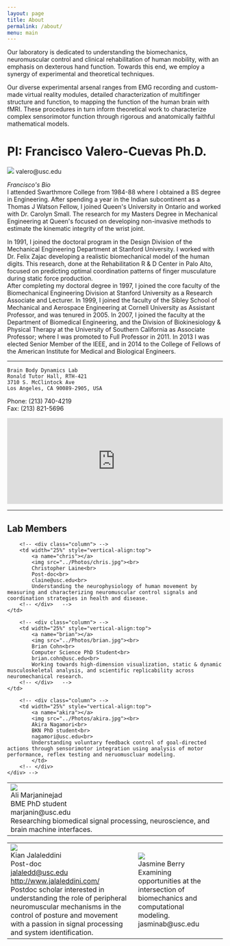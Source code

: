 ```yaml
---
layout: page
title: About
permalink: /about/
menu: main
---
```



Our laboratory is dedicated to understanding the biomechanics, neuromuscular control and clinical rehabilitation of human mobility, with an emphasis on dexterous hand function. Towards this end, we employ a synergy of experimental and theoretical techniques.

Our diverse experimental arsenal ranges from EMG recording and custom-made virtual reality modules, detailed characterization of multifinger structure and function, to mapping the function of the human brain with fMRI. These procedures in turn inform theoretical work to characterize complex sensorimotor function through rigorous and anatomically faithful mathematical models.

<a name="Francisco"></a>
# PI: Francisco Valero-Cuevas Ph.D.
<img src="../Photos/francisco.jpg">  
valero@usc.edu

*Francisco's Bio*  
I attended Swarthmore College from 1984-88 where I obtained a BS degree in Engineering. After spending a year in the Indian subcontinent as a Thomas J Watson Fellow, I joined Queen's University in Ontario and worked with Dr. Carolyn Small. The research for my Masters Degree in Mechanical Engineering at Queen's focused on developing non-invasive methods to estimate the kinematic integrity of the wrist joint.

In 1991, I joined the doctoral program in the Design Division of the Mechanical Engineering Department at Stanford University. I worked with Dr. Felix Zajac developing a realistic biomechanical model of the human digits. This research, done at the Rehabilitation R & D Center in Palo Alto, focused on predicting optimal coordination patterns of finger musculature during static force production.  
After completing my doctoral degree in 1997, I joined the core faculty of the Biomechanical Engineering Division at Stanford University as a Research Associate and Lecturer. In 1999, I joined the faculty of the Sibley School of Mechanical and Aerospace Engineering at Cornell University as Assistant Professor, and was tenured in 2005. In 2007, I joined the faculty at the Department of Biomedical Engineering, and the Division of Biokinesiology & Physical Therapy at the University of Southern California as Associate Professor; where I was promoted to Full Professor in 2011. In 2013 I was elected Senior Member of the IEEE, and in 2014 to the College of Fellows of the American Institute for Medical and Biological Engineers.  

-------------------------------------------  


```
Brain Body Dynamics Lab  
Ronald Tutor Hall, RTH-421  
3710 S. McClintock Ave  
Los Angeles, CA 90089-2905, USA 
```

Phone: (213) 740-4219  
Fax: (213) 821-5696

<iframe src="https://www.google.com/maps/embed?pb=!1m18!1m12!1m3!1d3306.924975500565!2d-118.29214788478588!3d34.02013668061464!2m3!1f0!2f0!3f0!3m2!1i1024!2i768!4f13.1!3m3!1m2!1s0x80c2c7fc9ad4d9bd%3A0x7f0dfd17fcb6ec29!2s3710+McClintock+Ave%2C+Los+Angeles%2C+CA+90089!5e0!3m2!1sen!2sus!4v1453572044486" width="100%" height="200" frameborder="0" style="border:0" allowfullscreen></iframe>


-------------------------------------------


## Lab Members

<table> <!-- style="background-color:DarkGray;color:White;" -->
	<!-- <div class="parent">
		<div class="column"> -->
			<td width="25%" style="vertical-align:top">
			<a name="ali"></a>
			<img src="../Photos/ali.jpg"><br>
			Ali Marjaninejad<br>
			BME PhD student<br>
			marjanin@usc.edu<br>
			Researching biomedical signal processing, neuroscience, and brain machine interfaces.
			</td>  		 		
		<!-- </div>   -->

		<!-- <div class="column"> -->
		<td width="25%" style="vertical-align:top">
			<a name="chris"></a>
			<img src="../Photos/chris.jpg"><br>
			Christopher Laine<br>
			Post-doc<br>
			claine@usc.edu<br>
			Understanding the neurophysiology of human movement by measuring and characterizing neuromuscular control signals and coordination strategies in health and disease.		  		
		<!-- </div>   -->
	</td>

		<!-- <div class="column"> -->
		<td width="25%" style="vertical-align:top">
			<a name="brian"></a>
			<img src="../Photos/brian.jpg"><br>
			Brian Cohn<br>
			Computer Science PhD Student<br>
			brian.cohn@usc.edu<br>
			Working towards high-dimension visualization, static & dynamic musculoskeletal analysis, and scientific replicability across neuromechanical research.		
		<!-- </div>   -->
	</td>

		<!-- <div class="column"> -->
		<td width="25%" style="vertical-align:top">
			<a name="akira"></a>
			<img src="../Photos/akira.jpg"><br>
			Akira Nagamori<br>
			BKN PhD student<br>
			nagamori@usc.edu<br>
			Understanding voluntary feedback control of goal-directed actions through sensorimotor integration using analysis of motor performance, reflex testing and neruomuscluar modeling.	
			</td>	
		<!-- </div> 
	</div> -->
</table>

<table>
	<!-- <div class="parent">
		<div class="column"> -->
			<td>
			<a name="kian"></a>
			<img src="../Photos/kian1.jpg"><br>
			Kian Jalaleddini<br>
			Post-doc<br>
			<a href="mailto:jalaledd@usc.edu" target="_top">jalaledd@usc.edu</a>
			<a href="http://www.jalaleddini.com/">http://www.jalaleddini.com/</a><br>
			Postdoc scholar interested in understanding the role of peripheral neuromuscular mechanisms in the control of posture and movement with a passion in signal processing and system identification.		
		<!-- </div>  

		<div class="column"> -->
		</td>
		<td>
			<a name="suraj"></a>
			<img src="../Photos/suraj.jpg"><br>
			Suraj Chakravarthi Raja<br>
			Making fully operational, neurally interfaced exo-suits and smart prosthesis an affordable reality.<br>    
			surajcha@usc.edu
		<!-- </div>  

		<div class="column"> -->
			</td>
		<td>
			<a name="jun"></a>
			<img src="../Photos/jun.jpg"><br>
			Jun Yong Shin<br> 
			Designing a wireless data collection system so signals from various sensors (such as accelerator, gyroscope, and load cells) are wirelessly transmitted to a mobile device for visualization of all waveforms in real time. This will ameliorate data collection and analysis across multiple areas of kinesiology.<br>   
			junys@uci.edu
		<!-- </div>  

		<div class="column"> -->
			</td>
		<td>
			<a name="dan"></a>
			<img src="../Photos/dan.jpg"><br>
			Daniel Hagen<br>
			dhagen@usc.edu<br>
			Understanding the limb mechanics of routine motions and how the nervous system accomplishes these tasks under spatial and temporal constraints. Observing how subtle changes in endpoint trajectories in a simple basketball shot can potentially alter accuracy.
		<!-- </div>
	</div> -->
</td>
</table>

<table>
	<!-- <div class="parent">
		<div class="column"> -->
			<td>
			<a name="jasmine"></a>
			<img src="../Photos/jasmine.jpg"><br>
			Jasmine Berry<br>
			Examining opportunities at the intersection of biomechanics and computational modeling.<br>   
			jasminab@usc.edu
			</td>
		<td>
		<!-- </div>  

		<div class="column"> -->
			<a name="victor"></a>
			<img src="../Photos/victor.jpg"><br>
			<a href="https://sites.google.com/a/usc.edu/victor/f">Victor Esparza</a><br>		  
			vesparza@usc.edu
			</td>
		<td>
		<!-- </div>  

		<div class="column"> -->
			<a name="seb"></a>
			<img src="../Photos/seb.png" height="160px" /><br>
			<a href="http://seba1511.com">Séb Arnold</a><br>
			Mathematical Optimization for Deep Reinforcement Learning.<br>		
			arnolds@usc.edu
			</td>
		<td>
		<!-- </div>

		<div class="column"> -->
			Taegyum Kim<br>
			CS undergrad
		<!-- </div>
	</div> -->
</td>
</table>

</table>
